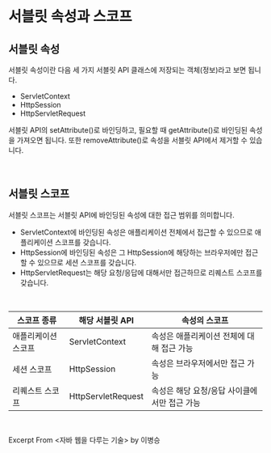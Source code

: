 # 서블릿 속성과 스코프

## 서블릿 속성

서블릿 속성이란 다음 세 가지 서블릿 API 클래스에 저장되는 객체(정보)라고 보면 됩니다.

- ServletContext
- HttpSession
- HttpServletRequest

서블릿 API의 setAttribute()로 바인딩하고, 필요할 때 getAttribute()로 바인딩된 속성을 가져오면 됩니다. 또한 removeAttribute()로 속성을 서블릿 API에서 제거할 수 있습니다.

&nbsp;

## 서블릿 스코프

서블릿 스코프는 서블릿 API에 바인딩된 속성에 대한 접근 범위를 의미합니다.

- ServletContext에 바인딩된 속성은 애플리케이션 전체에서 접근할 수 있으므로 애플리케이션 스코프를 갖습니다. 
- HttpSession에 바인딩된 속성은 그 HttpSession에 해당하는 브라우저에만 접근할 수 있으므로 세션 스코프를 갖습니다.
- HttpServletRequest는 해당 요청/응답에 대해서만 접근하므로 리퀘스트 스코프를 갖습니다.

&nbsp;

| 스코프 종류 | 해당  서블릿 API | 속성의 스코프 |
| --- | --- | --- |
| 애플리케이션 스코프 | ServletContext | 속성은 애플리케이션 전체에 대해 접근 가능 |
| 세션 스코프 | HttpSession | 속성은 브라우저에서만 접근 가능 |
| 리퀘스트 스코프 | HttpServletRequest | 속성은 해당 요청/응답 사이클에서만 접근 가능 |

&nbsp;

Excerpt From <자바 웹을 다루는 기술> by 이병승